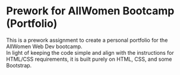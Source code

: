 # Prework for AllWomen Bootcamp (Portfolio)

This is a prework assignment to create a personal portfolio for the AllWomen Web Dev bootcamp.<br>
In light of keeping the code simple and align with the instructions for HTML/CSS requirements, it is built purely on HTML, CSS, and some Bootstrap.
